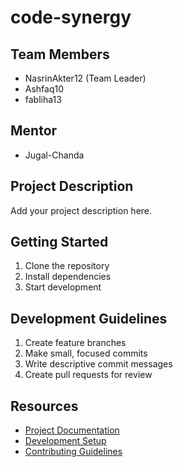 # code-synergy

## Team Members
- NasrinAkter12 (Team Leader)
- Ashfaq10
- fabliha13

## Mentor
- Jugal-Chanda

## Project Description
Add your project description here.

## Getting Started
1. Clone the repository
2. Install dependencies
3. Start development

## Development Guidelines
1. Create feature branches
2. Make small, focused commits
3. Write descriptive commit messages
4. Create pull requests for review

## Resources
- [Project Documentation](docs/)
- [Development Setup](docs/setup.md)
- [Contributing Guidelines](CONTRIBUTING.md)

